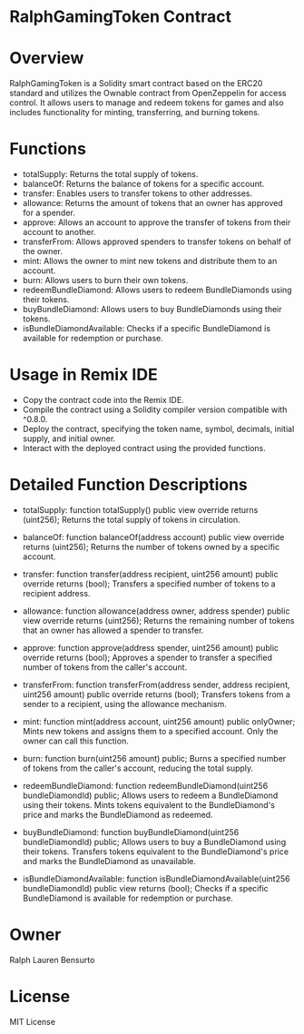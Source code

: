 # RalphGamingToken Contract

# Overview
RalphGamingToken is a Solidity smart contract based on the ERC20 standard and utilizes the Ownable contract from OpenZeppelin for access control. It allows users to manage and redeem tokens for games and also includes functionality for minting, transferring, and burning tokens.

# Functions
- totalSupply: Returns the total supply of tokens.
- balanceOf: Returns the balance of tokens for a specific account.
- transfer: Enables users to transfer tokens to other addresses.
- allowance: Returns the amount of tokens that an owner has approved for a spender.
- approve: Allows an account to approve the transfer of tokens from their account to another.
- transferFrom: Allows approved spenders to transfer tokens on behalf of the owner.
- mint: Allows the owner to mint new tokens and distribute them to an account.
- burn: Allows users to burn their own tokens.
- redeemBundleDiamond: Allows users to redeem BundleDiamonds using their tokens.
- buyBundleDiamond: Allows users to buy BundleDiamonds using their tokens.
- isBundleDiamondAvailable: Checks if a specific BundleDiamond is available for redemption or purchase.

# Usage in Remix IDE

- Copy the contract code into the Remix IDE.
- Compile the contract using a Solidity compiler version compatible with ^0.8.0.
- Deploy the contract, specifying the token name, symbol, decimals, initial supply, and initial owner.
- Interact with the deployed contract using the provided functions.
  
# Detailed Function Descriptions

- totalSupply: function totalSupply() public view override returns (uint256);
Returns the total supply of tokens in circulation.

- balanceOf: function balanceOf(address account) public view override returns (uint256);
Returns the number of tokens owned by a specific account.

- transfer: function transfer(address recipient, uint256 amount) public override returns (bool);
Transfers a specified number of tokens to a recipient address.

- allowance: function allowance(address owner, address spender) public view override returns (uint256);
Returns the remaining number of tokens that an owner has allowed a spender to transfer.

- approve: function approve(address spender, uint256 amount) public override returns (bool);
Approves a spender to transfer a specified number of tokens from the caller's account.

- transferFrom: function transferFrom(address sender, address recipient, uint256 amount) public override returns (bool);
Transfers tokens from a sender to a recipient, using the allowance mechanism.

- mint: function mint(address account, uint256 amount) public onlyOwner;
Mints new tokens and assigns them to a specified account. Only the owner can call this function.

- burn: function burn(uint256 amount) public;
Burns a specified number of tokens from the caller's account, reducing the total supply.

- redeemBundleDiamond: function redeemBundleDiamond(uint256 bundleDiamondId) public;
Allows users to redeem a BundleDiamond using their tokens. Mints tokens equivalent to the BundleDiamond's price and marks the BundleDiamond as redeemed.

- buyBundleDiamond: function buyBundleDiamond(uint256 bundleDiamondId) public;
Allows users to buy a BundleDiamond using their tokens. Transfers tokens equivalent to the BundleDiamond's price and marks the BundleDiamond as unavailable.

- isBundleDiamondAvailable: function isBundleDiamondAvailable(uint256 bundleDiamondId) public view returns (bool);
Checks if a specific BundleDiamond is available for redemption or purchase.

# Owner
Ralph Lauren Bensurto

# License
MIT License
